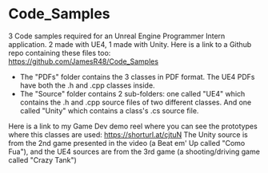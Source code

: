 # Code_Samples
3 Code samples required for an Unreal Engine Programmer Intern application. 2 made with UE4, 1 made with Unity.
Here is a link to a Github repo containing these files too: https://github.com/JamesR48/Code_Samples

* The "PDFs" folder contains the 3 classes in PDF format. The UE4 PDFs have both the .h and .cpp classes inside.
*  The "Source" folder contains 2 sub-folders: one called "UE4" which contains the .h and .cpp source files of two different classes. And one called "Unity" which contains a class's .cs source file.

Here is a link to my Game Dev demo reel where you can see the prototypes where this classes are used: https://shorturl.at/cjtuN
The Unity source is from the 2nd game presented in the video (a Beat em' Up called "Como Fua"), and the UE4 sources are from the 3rd game (a shooting/driving game called "Crazy Tank")
